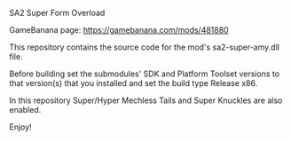 SA2 Super Form Overload

GameBanana page: https://gamebanana.com/mods/481880

This repository contains the source code for the mod's sa2-super-amy.dll file.

Before building set the submodules' SDK and Platform Toolset versions to that version(s) that you installed and set the build type Release x86.

In this repository Super/Hyper Mechless Tails and Super Knuckles are also enabled.

Enjoy!
